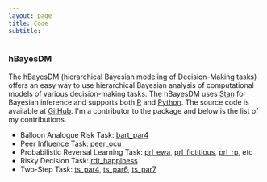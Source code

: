 ```yaml
---
layout: page
title: Code
subtitle: 
---
```

### hBayesDM
The hBayesDM (hierarchical Bayesian modeling of Decision-Making tasks) offers an easy way to use hierarchical Bayesian analysis of computational models of various decision-making tasks. The hBayesDM uses [Stan](https://mc-stan.org/) for Bayesian inference and supports both [R](https://github.com/CCS-Lab/hBayesDM/tree/master/R) and [Python](https://github.com/CCS-Lab/hBayesDM/tree/master/Python). The source code is available at [GitHub](https://github.com/CCS-Lab/hBayesDM). I'm a contributor to the package and below is the list of my contributions.   

- Balloon Analogue Risk Task: [bart_par4](http://ccs-lab.github.io/hBayesDM/reference/bart_par4.html)
- Peer Influence Task: [peer_ocu](http://ccs-lab.github.io/hBayesDM/reference/peer_ocu.html)
- Probabilistic Reversal Learning Task: [prl_ewa](http://ccs-lab.github.io/hBayesDM/reference/prl_ewa.html), [prl_fictitious](http://ccs-lab.github.io/hBayesDM/reference/prl_fictitious.html), [prl_rp](http://ccs-lab.github.io/hBayesDM/reference/prl_rp.html), etc
- Risky Decision Task: [rdt_happiness](http://ccs-lab.github.io/hBayesDM/reference/rdt_happiness.html)
- Two-Step Task: [ts_par4](http://ccs-lab.github.io/hBayesDM/reference/ts_par4.html), [ts_par6](http://ccs-lab.github.io/hBayesDM/reference/ts_par6.html),
[ts_par7](http://ccs-lab.github.io/hBayesDM/reference/ts_par7.html)


